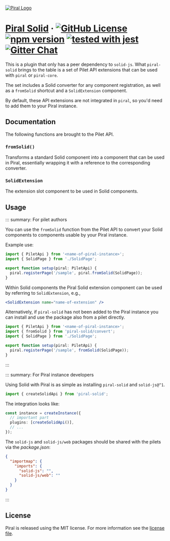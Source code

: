 [![Piral Logo](https://github.com/smapiot/piral/raw/main/docs/assets/logo.png)](https://piral.io)

# [Piral Solid](https://piral.io) &middot; [![GitHub License](https://img.shields.io/badge/license-MIT-blue.svg)](https://github.com/smapiot/piral/blob/main/LICENSE) [![npm version](https://img.shields.io/npm/v/piral-solid.svg?style=flat)](https://www.npmjs.com/package/piral-solid) [![tested with jest](https://img.shields.io/badge/tested_with-jest-99424f.svg)](https://jestjs.io) [![Gitter Chat](https://badges.gitter.im/gitterHQ/gitter.png)](https://gitter.im/piral-io/community)

This is a plugin that only has a peer dependency to `solid-js`. What `piral-solid` brings to the table is a set of Pilet API extensions that can be used with `piral` or `piral-core`.

The set includes a Solid converter for any component registration, as well as a `fromSolid` shortcut and a `SolidExtension` component.

By default, these API extensions are not integrated in `piral`, so you'd need to add them to your Piral instance.

## Documentation

The following functions are brought to the Pilet API.

### `fromSolid()`

Transforms a standard Solid component into a component that can be used in Piral, essentially wrapping it with a reference to the corresponding converter.

### `SolidExtension`

The extension slot component to be used in Solid components.

## Usage

::: summary: For pilet authors

You can use the `fromSolid` function from the Pilet API to convert your Solid components to components usable by your Piral instance.

Example use:

```ts
import { PiletApi } from '<name-of-piral-instance>';
import { SolidPage } from './SolidPage';

export function setup(piral: PiletApi) {
  piral.registerPage('/sample', piral.fromSolid(SolidPage));
}
```

Within Solid components the Piral Solid extension component can be used by referring to `SolidExtension`, e.g.,

```jsx
<SolidExtension name="name-of-extension" />
```

Alternatively, if `piral-solid` has not been added to the Piral instance you can install and use the package also from a pilet directly.

```ts
import { PiletApi } from '<name-of-piral-instance>';
import { fromSolid } from 'piral-solid/convert';
import { SolidPage } from './SolidPage';

export function setup(piral: PiletApi) {
  piral.registerPage('/sample', fromSolid(SolidPage));
}
```

:::

::: summary: For Piral instance developers

Using Solid with Piral is as simple as installing `piral-solid` and `solid-js@^1`.

```ts
import { createSolidApi } from 'piral-solid';
```

The integration looks like:

```ts
const instance = createInstance({
  // important part
  plugins: [createSolidApi()],
  // ...
});
```

The `solid-js` and `solid-js/web` packages should be shared with the pilets via the *package.json*:

```json
{
  "importmap": {
    "imports": {
      "solid-js": "",
      "solid-js/web": ""
    }
  }
}
```

:::

## License

Piral is released using the MIT license. For more information see the [license file](./LICENSE).
